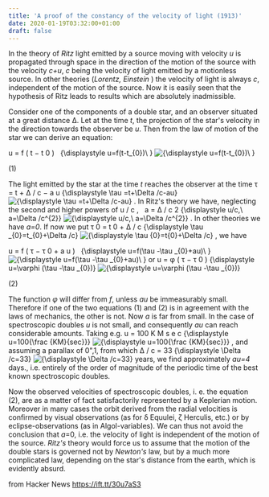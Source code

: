```yaml
---
title: 'A proof of the constancy of the velocity of light (1913)'
date: 2020-01-19T03:32:00+01:00
draft: false
---
```


​In the theory of _Ritz_ light emitted by a source moving with velocity _u_ is propagated through space in the direction of the motion of the source with the velocity _c+u_, _c_ being the velocity of light emitted by a motionless source. In other theories (_Lorentz, Einstein_ ) the velocity of light is always _c_, independent of the motion of the source. Now it is easily seen that the hypothesis of Ritz leads to results which are absolutely inadmissible.

Consider one of the components of a double star, and an observer situated at a great distance Δ. Let at the time _t_, the projection of ​the star's velocity in the direction towards the observer be _u_. Then from the law of motion of the star we can derive an equation:

u = f ( t − t 0 )   {\\displaystyle u=f(t-t\_{0})\\ } ![{\displaystyle u=f(t-t_{0})\ }](https://wikimedia.org/api/rest_v1/media/math/render/svg/6cb7799d3e3491ee52ca871a3e9d7252d38571b9) 

(1)

The light emitted by the star at the time _t_ reaches the observer at the time τ = t + Δ / c − a u {\\displaystyle \\tau =t+\\Delta /c-au} ![{\displaystyle \tau =t+\Delta /c-au}](https://wikimedia.org/api/rest_v1/media/math/render/svg/edf4ff3c0cd85c94d0f870d7b90b30223093cb00) . In Ritz's theory we have, neglecting the second and higher powers of u / c ,   a = Δ / c 2 {\\displaystyle u/c,\\ a=\\Delta /c^{2}} ![{\displaystyle u/c,\ a=\Delta /c^{2}}](https://wikimedia.org/api/rest_v1/media/math/render/svg/cd9e98f8fb61f92758b985d680945f832c4e460e) . In other theories we have _a=0_. If now we put τ 0 = t 0 + Δ / c {\\displaystyle \\tau \_{0}=t\_{0}+\\Delta /c} ![{\displaystyle \tau _{0}=t_{0}+\Delta /c}](https://wikimedia.org/api/rest_v1/media/math/render/svg/1969d5a4367a0ed9ddb6eb49f8f2a53f9691fa66) , we have

u = f ( τ − τ 0 + a u )   {\\displaystyle u=f(\\tau -\\tau \_{0}+au)\\ } ![{\displaystyle u=f(\tau -\tau _{0}+au)\ }](https://wikimedia.org/api/rest_v1/media/math/render/svg/0c1b3d1d9e0d69b6e8159ceae177d03a0867e549) or u = φ ( τ − τ 0 ) {\\displaystyle u=\\varphi (\\tau -\\tau \_{0})} ![{\displaystyle u=\varphi (\tau -\tau _{0})}](https://wikimedia.org/api/rest_v1/media/math/render/svg/18fd76656be21043f129a75a798feadc43c28fa0) 

(2)

The function _φ_ will differ from _f_, unless _au_ be immeasurably small. Therefore if one of the two equations (1) and (2) is in agreement with the laws of mechanics, the other is not. Now _a_ is far from small. In the case of spectroscopic doubles _u_ is not small, and consequently _au_ can reach considerable amounts. Taking e.g. u = 100 K M s e c {\\displaystyle u=100{\\frac {KM}{sec}}} ![{\displaystyle u=100{\frac {KM}{sec}}}](https://wikimedia.org/api/rest_v1/media/math/render/svg/a85cb9edc9ac580a1e8438fe54c9d388b4041e3d) , and assuming a parallax of 0",1, from which  Δ / c = 33 {\\displaystyle \\Delta /c=33} ![{\displaystyle \Delta /c=33}](https://wikimedia.org/api/rest_v1/media/math/render/svg/da5cf1f1935f42c58012fff085fb0de55fcaf525) years, we find approximately _au=4_ days., i.e. entirely of the order of magnitude of the periodic time of the best known spectroscopic doubles.

Now the observed velocities of spectroscopic doubles, i. e. the equation (2), are as a matter of fact satisfactorily represented by a Keplerian motion. Moreover in many cases the orbit derived from the radial velocities is confirmed by visual observations (as for δ Equulei, ζ Herculis, etc.) or by eclipse-observations (as in Algol-variables). We can thus not avoid the conclusion that _a_\=0, i.e. the velocity of light is independent of the motion of the source. _Ritz's_ theory would force us to assume that the motion of the double stars is governed not by _Newton's_ law, but by a much more complicated law, depending on the star's distance from the earth, which is evidently absurd.

  
  
from Hacker News https://ift.tt/30u7aS3